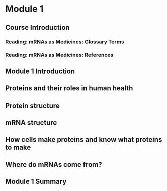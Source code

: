 # Module 1

## Course Introduction

### Reading: mRNAs as Medicines: Glossary Terms

### Reading: mRNAs as Medicines: References

## Module 1 Introduction

## Proteins and their roles in human health

## Protein structure

## mRNA structure

## How cells make proteins and know what proteins to make

## Where do mRNAs come from?

## Module 1 Summary
